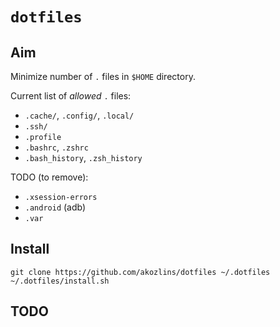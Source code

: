 # `dotfiles`

## Aim

Minimize number of `.` files in `$HOME` directory.

Current list of _allowed_ `.` files:

- `.cache/`, `.config/`, `.local/`
- `.ssh/`
- `.profile`
- `.bashrc`, `.zshrc`
- `.bash_history`, `.zsh_history`

TODO (to remove):

- `.xsession-errors`
- `.android` (adb)
- `.var`

## Install

```
git clone https://github.com/akozlins/dotfiles ~/.dotfiles
~/.dotfiles/install.sh
```

## TODO
